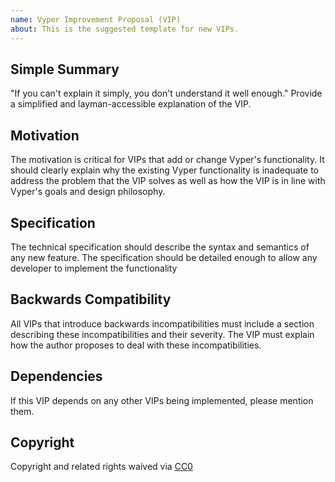 ```yaml
---
name: Vyper Improvement Proposal (VIP)
about: This is the suggested template for new VIPs.
---
```

## Simple Summary
"If you can't explain it simply, you don't understand it well enough." Provide a simplified and layman-accessible explanation of the VIP.

## Motivation
The motivation is critical for VIPs that add or change Vyper's functionality. It should clearly explain why the existing Vyper functionality is inadequate to address the problem that the VIP solves as well as how the VIP is in line with Vyper's goals and design philosophy.

## Specification
The technical specification should describe the syntax and semantics of any new feature. The specification should be detailed enough to allow any developer to implement the functionality

## Backwards Compatibility
All VIPs that introduce backwards incompatibilities must include a section describing these incompatibilities and their severity. The VIP must explain how the author proposes to deal with these incompatibilities.

## Dependencies
If this VIP depends on any other VIPs being implemented, please mention them.

## Copyright
Copyright and related rights waived via [CC0](https://creativecommons.org/publicdomain/zero/1.0/)
